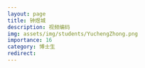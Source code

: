 ```yaml
---
layout: page
title: 钟煜城
description: 视频编码
img: assets/img/students/YuchengZhong.png
importance: 16
category: 博士生
redirect:
---
```

